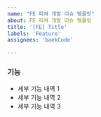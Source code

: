 ```yaml
---
name: "FE 피쳐 개발 이슈 템플릿"
about: FE 피쳐 개발 이슈 템플릿
title: '[FE] Title'
labels: 'Feature'
assignees: 'baekCode'

---
```


### 기능

- 세부 기능 내역 1
- 세부 기능 내역 2
- 세부 기능 내역 3

